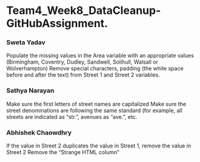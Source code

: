 # Team4_Week8_DataCleanup-GitHubAssignment.


### Sweta Yadav
Populate the missing values in the Area variable with an appropriate values (Birmingham, Coventry, Dudley, Sandwell, Solihull, Walsall or Wolverhampton)
Remove special characters, padding (the white space before and after the text) from Street 1 and Street 2 variables. 


### Sathya Narayan
Make sure the first letters of street names are capitalized 
Make sure the street denominations are following the same standard (for example, all streets are indicated as “str.”, avenues as “ave.”, etc.


### Abhishek Chaowdhry
If the value in Street 2 duplicates the value in Street 1, remove the value in Street 2
Remove the “Strange HTML column”

